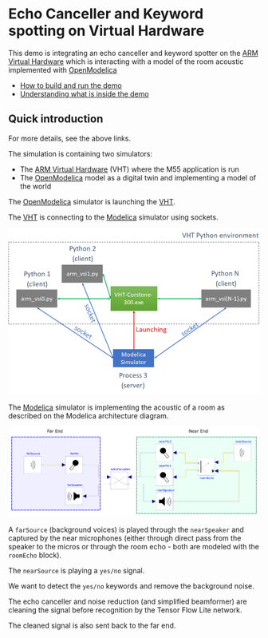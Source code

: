# Echo Canceller and Keyword spotting on Virtual Hardware

This demo is integrating an echo canceller and keyword spotter on the [ARM Virtual Hardware](https://arm-software.github.io/VHT/main/overview/html/index.html) which is interacting with a model of the room acoustic implemented with [OpenModelica](https://www.openmodelica.org/)

- [How to build and run the demo](EchoCanceller/Documentation/BUILDANDRUN.md)
- [Understanding what is inside the demo](EchoCanceller/Documentation/DEMO.md)

## Quick introduction

For more details, see the above links.

The simulation is containing two simulators:

- The [ARM Virtual Hardware](https://arm-software.github.io/VHT/main/overview/html/index.html) (VHT) where the M55 application is run
- The [OpenModelica](https://www.openmodelica.org/) model as a digital twin and implementing a model of the world

The [OpenModelica](https://www.openmodelica.org/) simulator is launching the [VHT](https://arm-software.github.io/VHT/main/overview/html/index.html).

The [VHT](https://arm-software.github.io/VHT/main/overview/html/index.html) is connecting to the [Modelica](https://www.openmodelica.org/) simulator using sockets.

![architecture](EchoCanceller/Documentation/architecture.png)

The [Modelica](https://www.openmodelica.org/) simulator is implementing the acoustic of a room as described on the Modelica architecture diagram.

![vhtechocanceller](EchoCanceller/Documentation/vhtechocanceller.png)

A `farSource` (background voices) is played through the `nearSpeaker` and captured by the near microphones (either through direct pass from the speaker to the micros or through the room echo - both are modeled with the `roomEcho` block).

The `nearSource` is playing a `yes/no` signal.

We want to detect the `yes/no` keywords and remove the background noise.

The echo canceller and noise reduction (and simplified beamformer) are cleaning the signal before recognition by the Tensor Flow Lite network.

The cleaned signal is also sent back to the far end.
